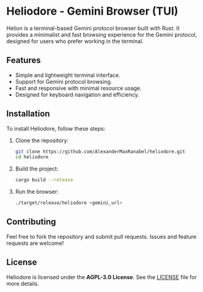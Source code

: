 # Heliodore - Gemini Browser (TUI)

Helion is a terminal-based Gemini protocol browser built with Rust. It provides a minimalist and fast browsing experience for the Gemini protocol, designed for users who prefer working in the terminal.

## Features

- Simple and lightweight terminal interface.
- Support for Gemini protocol browsing.
- Fast and responsive with minimal resource usage.
- Designed for keyboard navigation and efficiency.

## Installation

To install Heliodore, follow these steps:

1. Clone the repository:
   ```bash
   git clone https://github.com/AlexanderMaxRanabel/heliodore.git
   cd heliodore
   ```

2. Build the project:
   ```bash
   cargo build --release
   ```

3. Run the browser:
   ```bash
   ./target/release/heliodore <gemini_url>
   ```

## Contributing

Feel free to fork the repository and submit pull requests. Issues and feature requests are welcome!

## License

Heliodore is licensed under the **AGPL-3.0 License**. See the [LICENSE](./LICENSE) file for more details.

